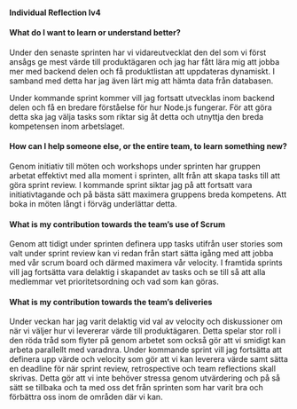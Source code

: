 #### Individual Reflection lv4

#### What do I want to learn or understand better?
Under den senaste sprinten har vi vidareutvecklat den del som vi först ansågs ge mest värde till produktägaren och jag har fått lära mig att jobba mer med backend delen och få produktlistan att uppdateras dynamiskt. I samband med detta har jag även lärt mig att hämta data från databasen. 

Under kommande sprint kommer vill jag fortsatt utvecklas inom backend delen och få en bredare förståelse för hur Node.js fungerar. För att göra detta ska jag välja tasks som riktar sig åt detta och utnyttja den breda kompetensen inom arbetslaget.

#### How can I help someone else, or the entire team, to learn something new?
Genom initiativ till möten och workshops under sprinten har gruppen arbetat effektivt med alla moment i sprinten, allt från att skapa tasks till att göra sprint review. I kommande sprint siktar jag på att fortsatt vara initiativtagande och på bästa sätt maximera gruppens breda kompetens. Att boka in möten långt i förväg underlättar detta. 

#### What is my contribution towards the team’s use of Scrum
Genom att tidigt under sprinten definera upp tasks utifrån user stories som valt under sprint review kan vi redan från start sätta igång med att jobba med vår scrum board och därmed maximera vår velocity. I framtida sprints vill jag fortsätta vara delaktig i skapandet av tasks och se till så att alla medlemmar vet prioritetsordning och vad som kan göras.

#### What is my contribution towards the team’s deliveries
Under veckan har jag varit delaktig vid val av velocity och diskussioner om när vi väljer hur vi levererar värde till produktägaren. Detta spelar stor roll i den röda tråd som flyter på genom arbetet som också gör att vi smidigt kan arbeta parallellt med varadnra. Under kommande sprint vill jag fortsätta att definera upp värde och velocity som gör att vi kan leverera värde samt sätta en deadline för när sprint review, retrospective och team reflections skall skrivas. Detta gör att vi inte behöver stressa genom utvärdering och på så sätt se tillbaka och ta med oss det från sprinten som har varit bra och förbättra oss inom de områden där vi kan.